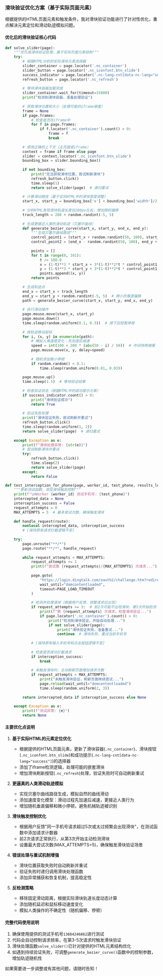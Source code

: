 ### 滑块验证优化方案（基于实际页面元素）

根据提供的HTML页面元素和触发条件，我对滑块验证功能进行了针对性优化，重点解决元素定位和滑动轨迹模拟问题。

#### 优化后的滑块验证核心代码
```python
def solve_slider(page):
    """优化版滑块验证处理，基于实际页面元素结构"""
    try:
        # 根据HTML分析的实际滑块元素选择器
        slider_container = page.locator('.nc_container')
        slider_button = page.locator('.nc_iconfont.btn_slide')
        success_indicator = page.locator('.nc-lang-cnt[data-nc-lang="success"]')
        refresh_button = page.locator('.nc_refresh')
        
        # 等待滑块容器加载完成
        slider_container.wait_for(timeout=15000)
        print("检测到滑块容器，准备处理验证")
        
        # 获取滑块位置和大小（处理可能的iframe嵌套）
        frame = None
        if page.frames:
            # 检查是否在iframe中
            for f in page.frames:
                if f.locator('.nc_container').count() > 0:
                    frame = f
                    break
        
        # 使用正确的上下文（主页面或iframe）
        context = frame if frame else page
        slider = context.locator('.nc_iconfont.btn_slide')
        bounding_box = slider.bounding_box()
        
        if not bounding_box:
            print("无法获取滑块位置，尝试刷新滑块")
            refresh_button.click()
            time.sleep(1)
            return solve_slider(page)  # 递归重试
        
        # 计算滑动路径（基于实际HTML中的滑块宽度调整）
        start_x, start_y = bounding_box['x'] + bounding_box['width']/2, bounding_box['y'] + bounding_box['height']/2
        
        # 分析HTML发现滑块轨道长度在280px左右，增加随机偏移
        track_length = 280 + random.randint(-5, 5)
        
        # 生成更接近人类的滑动轨迹（贝塞尔曲线）
        def generate_bezier_curve(start_x, start_y, end_x, end_y):
            """生成贝塞尔曲线路径"""
            control_point1 = (start_x + random.randint(50, 100), start_y + random.randint(-20, 20))
            control_point2 = (end_x - random.randint(50, 100), end_y + random.randint(-20, 20))
            
            points = []
            for t in range(0, 101):
                t /= 100.0
                x = (1-t)**3 * start_x + 3*(1-t)**2*t * control_point1[0] + 3*(1-t)*t**2 * control_point2[0] + t**3 * end_x
                y = (1-t)**3 * start_y + 3*(1-t)**2*t * control_point1[1] + 3*(1-t)*t**2 * control_point2[1] + t**3 * end_y
                points.append((x, y))
            return points
        
        # 生成轨迹点
        end_x = start_x + track_length
        end_y = start_y + random.randint(-5, 5)  # 微小的垂直偏移
        path = generate_bezier_curve(start_x, start_y, end_x, end_y)
        
        # 执行滑动操作
        page.mouse.move(start_x, start_y)
        page.mouse.down()
        time.sleep(random.uniform(0.1, 0.3))  # 按下后短暂停顿
        
        # 按轨迹移动鼠标
        for i, (x, y) in enumerate(path):
            # 模拟人类速度变化：先加速后减速
            speed = int(100 + 200 * (abs(50 - i) / 50))  # 中间快两端慢
            page.mouse.move(x, y, delay=speed)
            
            # 随机添加微小停顿
            if random.random() < 0.1:
                time.sleep(random.uniform(0.01, 0.03))
        
        page.mouse.up()
        time.sleep(1.5)  # 等待验证结果
        
        # 检查验证状态（根据HTML中的成功提示元素）
        if success_indicator.count() > 0:
            print("滑块验证成功")
            return True
        
        # 验证失败处理
        print("滑块验证失败，尝试刷新并重试")
        refresh_button.click()
        time.sleep(random.uniform(1, 2))
        return solve_slider(page)  # 递归重试
        
    except Exception as e:
        print(f"滑块处理异常: {str(e)}")
        # 尝试刷新滑块并重试
        try:
            refresh_button.click()
            time.sleep(2)
            return solve_slider(page)
        except:
            return False

def test_interception_for_phone(page, worker_id, test_phone, results_lock, results):
    """更新测试函数，添加滑块触发控制"""
    print(f"\nWorker {worker_id} 测试手机号: {test_phone}")
    intercepted_data = None
    interception_success = False
    request_attempts = 0
    MAX_ATTEMPTS = 5  # 最多尝试次数，确保触发滑块
    
    def handle_request(route):
        nonlocal intercepted_data, interception_success
        # [保持原有请求拦截逻辑不变]
    
    try:
        page.unroute("**/*")
        page.route("**/*", handle_request)
        
        while request_attempts < MAX_ATTEMPTS:
            request_attempts += 1
            print(f"尝试第 {request_attempts}/{MAX_ATTEMPTS} 次请求...")
            
            page.goto(
                "https://login.dingtalk.com/oauth2/challenge.htm?redirect_uri=https%3A%2F%2Foa.dingtalk.com%2Fomp%2Flogin%2Fdingtalk_sso_call_back%3Fcontinue%3Dhttps%253A%252F%252Foa.dingtalk.com%252Findex.htm&response_type=code&client_id=dingoaltcsv4vlgoefhpec&scope=openid+corpid&org_type=management#/login",
                wait_until="domcontentloaded",
                timeout=PAGE_LOAD_TIMEOUT
            )
            
            # 检测并处理滑块（根据用户反馈，频繁请求后出现）
            if request_attempts >= 3:  # 前2次可能不出现滑块，第3次开始检测
                print(f"第 {request_attempts} 次请求，检查滑块验证...")
                if page.locator('.nc_container').count() > 0:
                    print("检测到滑块验证，开始自动处理...")
                    if not solve_slider(page):
                        print("滑块验证失败，准备重试...")
                        continue  # 滑块失败，重试当前手机号
                
            # [保持原有输入手机号和点击按钮逻辑不变]
            
            # 检查是否成功拦截请求
            if interception_success:
                break
                
            # 未触发滑块时，主动刷新页面增加请求次数
            if request_attempts < MAX_ATTEMPTS:
                print("未触发滑块验证，刷新页面继续尝试...")
                page.reload(wait_until="domcontentloaded")
                time.sleep(random.uniform(2, 3))
        
        return intercepted_data if interception_success else None
        
    except Exception as e:
        print(f"测试异常: {e}")
        return None
```

#### 主要优化点说明

1. **基于实际HTML的元素定位优化**
   - 根据提供的HTML页面元素，更新了滑块容器(`.nc_container`)、滑块按钮(`.nc_iconfont.btn_slide`)和成功提示(`.nc-lang-cnt[data-nc-lang="success"]`)的选择器
   - 添加了iframe检测逻辑，处理可能的嵌套滑块
   - 增加滑块刷新按钮(`.nc_refresh`)处理，验证失败时可自动刷新重试

2. **更逼真的人类滑动轨迹模拟**
   - 实现贝塞尔曲线路径生成，模拟自然的曲线滑动
   - 添加速度变化模型：滑动过程先加速后减速，更接近人类行为
   - 增加随机垂直偏移和微小停顿，避免机械轨迹被识别

3. **滑块触发控制优化**
   - 根据用户反馈"同一手机号请求超过5次或太过频繁会出现滑块"，在测试函数中添加请求计数器
   - 前2次请求正常执行，从第3次开始主动检测滑块
   - 设置最大尝试次数(MAX_ATTEMPTS=5)，确保触发滑块验证场景

4. **错误处理与重试机制增强**
   - 滑块位置获取失败时自动刷新并重试
   - 验证失败时递归调用滑块处理函数
   - 添加异常捕获和恢复机制，提高稳定性

5. **反检测策略**
   - 移除固定滑动距离，根据实际滑块轨道长度动态计算
   - 添加随机延迟和鼠标移动速度变化
   - 模拟人类操作的不确定性（随机偏移、停顿）

#### 完整代码使用说明
1. 确保使用提供的测试手机号`13884246862`进行测试
2. 代码会自动控制请求频率，在第3-5次请求时触发滑块验证
3. 滑块处理函数`solve_slider()`已针对提供的HTML元素结构优化
4. 如遇到持续验证失败，可调整`generate_bezier_curve()`函数中的控制参数，增加轨迹随机性

如果需要进一步调整或有其他问题，请随时告知！